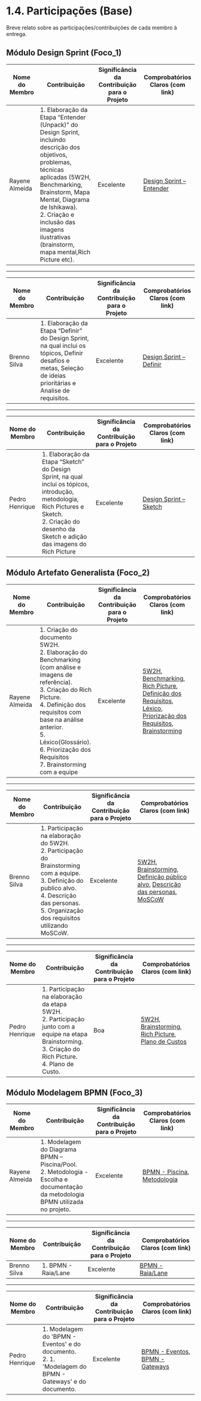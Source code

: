 # 1.4. Participações (Base)

Breve relato sobre as participações/contribuições de cada membro à entrega. 

## Módulo Design Sprint (Foco_1)

| Nome do Membro  | Contribuição | Significância da Contribuição para o Projeto | Comprobatórios Claros (com link) |
|------------------------|-----------------|----------|----------|
| Rayene Almeida | 1. Elaboração da Etapa “Entender (Unpack)” do Design Sprint, incluindo descrição dos objetivos, problemas, técnicas aplicadas (5W2H, Benchmarking, Brainstorm, Mapa Mental, Diagrama de Ishikawa).<br>2. Criação e inclusão das imagens ilustrativas (brainstorm, mapa mental,Rich Picture etc). | Excelente | [Design Sprint – Entender](https://unbarqdsw2025-1-turma02.github.io/2025.1-G8_MeuAquario-Entrega1/#/Base/1.1.1.Entender) |

---

| Nome do Membro  | Contribuição | Significância da Contribuição para o Projeto | Comprobatórios Claros (com link) |
|------------------------|-----------------|----------|----------|
| Brenno Silva | 1. Elaboração da Etapa “Definir” do Design Sprint, na qual inclui os tópicos, Definir desafios e metas, Seleção de ideias prioritárias e Analise de requisitos. | Excelente | [Design Sprint – Definir](https://unbarqdsw2025-1-turma02.github.io/2025.1-G8_MeuAquario-Entrega1/#/Base/1.1.2.Definir) |

---

| Nome do Membro  | Contribuição | Significância da Contribuição para o Projeto | Comprobatórios Claros (com link) |
|------------------------|-----------------|----------|----------|
| Pedro Henrique | 1. Elaboração da Etapa “Sketch” do Design Sprint, na qual inclui os tópicos, introdução, metodologia, Rich Pictures e Sketch. <br> 2. Criação do desenho da Sketch e adição das imagens do Rich Picture| Excelente | [Design Sprint – Sketch](https://unbarqdsw2025-1-turma02.github.io/2025.1-G8_MeuAquario-Entrega1/#/Base/1.1.3.Sketch) |


## Módulo Artefato Generalista (Foco_2)

| Nome do Membro | Contribuição | Significância da Contribuição para o Projeto | Comprobatórios Claros (com link) |
|-------|------------|--------|--|
| Rayene Almeida | 1. Criação do documento 5W2H.<br>2. Elaboração do Benchmarking (com análise e imagens de referência).<br>3. Criação do Rich Picture.<br>4. Definição dos requisitos com base na análise anterior.<br>5. Léxico(Glossário).<br>6. Priorização dos Requisitos<br>7. Brainstorming com a equipe| Excelente | [5W2H](https://unbarqdsw2025-1-turma02.github.io/2025.1-G8_MeuAquario-Entrega1/#/Base/1.2.3.5W2H), [Benchmarking](https://unbarqdsw2025-1-turma02.github.io/2025.1-G8_MeuAquario-Entrega1/#/Base/1.5.1.Benchmarking), [Rich Picture](https://unbarqdsw2025-1-turma02.github.io/2025.1-G8_MeuAquario-Entrega1/#/Base/1.2.4.RichPicture), [Definição dos Requisitos](https://unbarqdsw2025-1-turma02.github.io/2025.1-G8_MeuAquario-Entrega1/#/Base/1.2.9.DefinicaoDosRequisitos), [Léxico](https://unbarqdsw2025-1-turma02.github.io/2025.1-G8_MeuAquario-Entrega1/#/Base/1.2.12.LexicoDosRequisitos), [Priorização dos Requisitos](https://unbarqdsw2025-1-turma02.github.io/2025.1-G8_MeuAquario-Entrega1/#/Base/1.2.13.PriorizacaoDosRequisitos), [Brainstorming](https://unbarqdsw2025-1-turma02.github.io/2025.1-G8_MeuAquario-Entrega1/#/Base/1.2.2.Brainstorm) |

---

| Nome do Membro  | Contribuição | Significância da Contribuição para o Projeto | Comprobatórios Claros (com link) |
|------------------------|-----------------|----------|----------|
| Brenno Silva | 1. Participação na elaboração do 5W2H.<br>2. Participação do Brainstorming com a equipe. <br>3. Definição do publico alvo.<br>4. Descrição das personas. <br>5. Organização dos requisitos utilizando MoSCoW.| Excelente | [5W2H](https://unbarqdsw2025-1-turma02.github.io/2025.1-G8_MeuAquario-Entrega1/#/Base/1.2.3.5W2H), [Brainstorming](https://unbarqdsw2025-1-turma02.github.io/2025.1-G8_MeuAquario-Entrega1/#/Base/1.2.2.Brainstorm), [Definição público alvo](https://unbarqdsw2025-1-turma02.github.io/2025.1-G8_MeuAquario-Entrega1/#/Base/1.2.6.DefinicaoPublicoAlvo), [Descrição das personas](https://unbarqdsw2025-1-turma02.github.io/2025.1-G8_MeuAquario-Entrega1/#/Base/1.2.6.1.Elabora%C3%A7%C3%A3oPersonas), [MoSCoW](https://unbarqdsw2025-1-turma02.github.io/2025.1-G8_MeuAquario-Entrega1/#/Base/1.2.15.MoSCow) |

---

| Nome do Membro  | Contribuição | Significância da Contribuição para o Projeto | Comprobatórios Claros (com link) |
|------------------------|-----------------|----------|----------|
| Pedro Henrique | 1. Participação na elaboração da etapa 5W2H.<br>2. Participação junto com a equipe na etapa Brainstorming. <br>3. Criação do Rich Picture.<br>4. Plano de Custo. | Boa | [5W2H](https://unbarqdsw2025-1-turma02.github.io/2025.1-G8_MeuAquario-Entrega1/#/Base/1.2.3.5W2H), [Brainstorming](https://unbarqdsw2025-1-turma02.github.io/2025.1-G8_MeuAquario-Entrega1/#/Base/1.2.2.Brainstorm), [Rich Picture](https://unbarqdsw2025-1-turma02.github.io/2025.1-G8_MeuAquario-Entrega1/#/Base/1.2.4.RichPicture), [Plano de Custos](https://unbarqdsw2025-1-turma02.github.io/2025.1-G8_MeuAquario-Entrega1/#/Base/1.2.17.2.PlanoCustos) |

## Módulo Modelagem BPMN (Foco_3)

| Nome do Membro | Contribuição | Significância da Contribuição para o Projeto | Comprobatórios Claros (com link) |
|---|-----|-----------|---------|
| Rayene Almeida | 1. Modelagem do Diagrama BPMN – Piscina/Pool.<br>2. Metodologia - Escolha e documentação da metodologia BPMN utilizada no projeto. | Excelente | [BPMN - Piscina](https://unbarqdsw2025-1-turma02.github.io/2025.1-G8_MeuAquario-Entrega1/#/Base/1.3.2.Piscina), [Metodologia](https://unbarqdsw2025-1-turma02.github.io/2025.1-G8_MeuAquario-Entrega1/#/Base/1.3.1.Metodologia)|

---

| Nome do Membro  | Contribuição | Significância da Contribuição para o Projeto | Comprobatórios Claros (com link) |
|------------------------|-----------------|----------|----------|
| Brenno Silva | 1. BPMN - Raia/Lane | Excelente | [BPMN - Raia/Lane](https://unbarqdsw2025-1-turma02.github.io/2025.1-G8_MeuAquario-Entrega1/#/Base/1.3.3.BPMN-RaiaLane)|

---

| Nome do Membro  | Contribuição | Significância da Contribuição para o Projeto | Comprobatórios Claros (com link) |
|------------------------|-----------------|----------|----------|
| Pedro Henrique | 1. Modelagem do 'BPMN - Eventos' e do documento. <br> 2. 1. 'Modelagem do BPMN - Gateways' e do documento. | Excelente | [BPMN - Eventos](https://unbarqdsw2025-1-turma02.github.io/2025.1-G8_MeuAquario-Entrega1/#/Base/1.3.9.Eventos), [BPMN - Gateways](https://unbarqdsw2025-1-turma02.github.io/2025.1-G8_MeuAquario-Entrega1/#/Base/1.3.10.Gateway)|